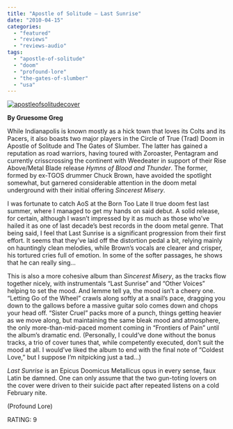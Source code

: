 ```yaml
---
title: "Apostle of Solitude – Last Sunrise"
date: "2010-04-15"
categories: 
  - "featured"
  - "reviews"
  - "reviews-audio"
tags: 
  - "apostle-of-solitude"
  - "doom"
  - "profound-lore"
  - "the-gates-of-slumber"
  - "usa"
---
```


[![apostleofsolitudecover](http://www.hellbound.ca/wp-content/uploads/2010/03/apostleofsolitudecover-300x300.jpg "apostleofsolitudecover")](http://www.hellbound.ca/wp-content/uploads/2010/03/apostleofsolitudecover.jpg)

**By Gruesome Greg**

While Indianapolis is known mostly as a hick town that loves its Colts and its Pacers, it also boasts two major players in the Circle of True (Trad) Doom in Apostle of Solitude and The Gates of Slumber. The latter has gained a reputation as road warriors, having toured with Zoroaster, Pentagram and currently crisscrossing the continent with Weedeater in support of their Rise Above/Metal Blade release _Hymns of Blood and Thunder_. The former, formed by ex-TGOS drummer Chuck Brown, have avoided the spotlight somewhat, but garnered considerable attention in the doom metal underground with their initial offering _Sincerest Misery_.

I was fortunate to catch AoS at the Born Too Late II true doom fest last summer, where I managed to get my hands on said debut. A solid release, for certain, although I wasn’t impressed by it as much as those who’ve hailed it as one of last decade’s best records in the doom metal genre. That being said, I feel that Last Sunrise is a significant progression from their first effort. It seems that they’ve laid off the distortion pedal a bit, relying mainly on hauntingly clean melodies, while Brown’s vocals are clearer and crisper, his tortured cries full of emotion. In some of the softer passages, he shows that he can really sing…

This is also a more cohesive album than _Sincerest Misery_, as the tracks flow together nicely, with instrumentals “Last Sunrise” and “Other Voices” helping to set the mood. And lemme tell ya, the mood isn’t a cheery one. “Letting Go of the Wheel” crawls along softly at a snail’s pace, dragging you down to the gallows before a massive guitar solo comes down and chops your head off. “Sister Cruel” packs more of a punch, things getting heavier as we move along, but maintaining the same bleak mood and atmosphere, the only more-than-mid-paced moment coming in “Frontiers of Pain” until the album’s dramatic end. (Personally, I could’ve done without the bonus tracks, a trio of cover tunes that, while competently executed, don’t suit the mood at all. I would’ve liked the album to end with the final note of “Coldest Love,” but I suppose I’m nitpicking just a tad…)

_Last Sunrise_ is an Epicus Doomicus Metallicus opus in every sense, faux Latin be damned. One can only assume that the two gun-toting lovers on the cover were driven to their suicide pact after repeated listens on a cold February nite.

(Profound Lore)

RATING: 9

